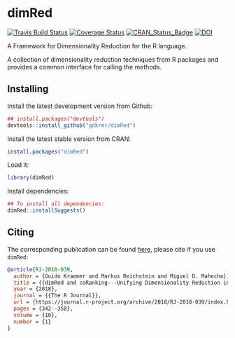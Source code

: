 # dimRed
[![Travis Build Status](https://travis-ci.org/gdkrmr/dimRed.svg?branch=master)](https://travis-ci.org/gdkrmr/dimRed) 
[![Coverage Status](https://img.shields.io/codecov/c/github/gdkrmr/dimRed/master.svg)](https://codecov.io/github/gdkrmr/dimRed?branch=master) 
[![CRAN\_Status\_Badge](http://www.r-pkg.org/badges/version/dimRed)](https://cran.r-project.org/package=dimRed)
[![DOI](https://zenodo.org/badge/70895041.svg)](https://zenodo.org/badge/latestdoi/70895041)

A Framework for Dimensionality Reduction for the R language.

A collection of dimensionality reduction
techniques from R packages and provides a common
interface for calling the methods.

## Installing
Install the latest development version from Github:
```R
## install.packages("devtools")
devtools::install_github("gdkrmr/dimRed")
```

Install the latest stable version from CRAN:
```R
install.packages("dimRed")
```

Load it:
```R
library(dimRed)
```

Install dependencies:
```R
## To install all dependencies:
dimRed::installSuggests()
```

## Citing
The corresponding publication can be found
[here](https://journal.r-project.org/archive/2018/RJ-2018-039/index.html "dimRed
and coRanking - Unifying Dimensionality Reduction in R"), please cite if you use
`dimRed`:

```bibtex
@article{RJ-2018-039,
  author = {Guido Kraemer and Markus Reichstein and Miguel D. Mahecha},
  title = {{dimRed and coRanking---Unifying Dimensionality Reduction in R}},
  year = {2018},
  journal = {{The R Journal}},
  url = {https://journal.r-project.org/archive/2018/RJ-2018-039/index.html},
  pages = {342--358},
  volume = {10},
  number = {1}
}
```
